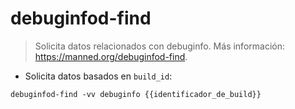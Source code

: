 # debuginfod-find

> Solicita datos relacionados con debuginfo.
> Más información: <https://manned.org/debuginfod-find>.

- Solicita datos basados en `build_id`:

`debuginfod-find -vv debuginfo {{identificador_de_build}}`
